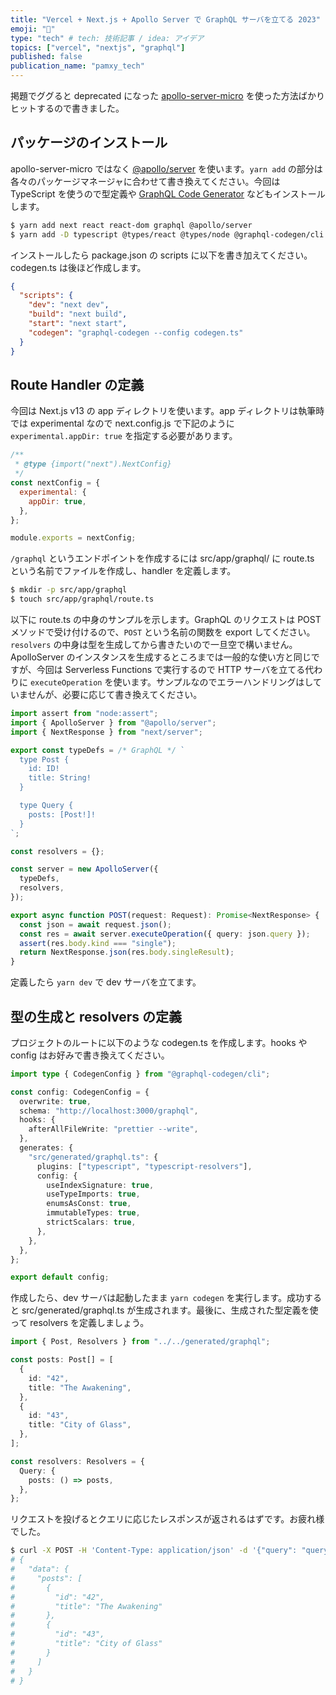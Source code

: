 ```yaml
---
title: "Vercel + Next.js + Apollo Server で GraphQL サーバを立てる 2023"
emoji: "🍎"
type: "tech" # tech: 技術記事 / idea: アイデア
topics: ["vercel", "nextjs", "graphql"]
published: false
publication_name: "pamxy_tech"
---
```


掲題でググると deprecated になった [apollo-server-micro](https://www.npmjs.com/package/apollo-server-micro) を使った方法ばかりヒットするので書きました。

## パッケージのインストール

apollo-server-micro ではなく [@apollo/server](https://github.com/apollographql/apollo-server) を使います。`yarn add` の部分は各々のパッケージマネージャに合わせて書き換えてください。今回は TypeScript を使うので型定義や [GraphQL Code Generator](https://github.com/apollographql/apollo-server) などもインストールします。

```bash
$ yarn add next react react-dom graphql @apollo/server
$ yarn add -D typescript @types/react @types/node @graphql-codegen/cli @graphql-codegen/typescript @graphql-codegen/typescript-resolvers prettier
```

インストールしたら package.json の scripts に以下を書き加えてください。codegen.ts は後ほど作成します。

```json:package.json
{
  "scripts": {
    "dev": "next dev",
    "build": "next build",
    "start": "next start",
    "codegen": "graphql-codegen --config codegen.ts"
  }
}
```

## Route Handler の定義

今回は Next.js v13 の app ディレクトリを使います。app ディレクトリは執筆時では experimental なので next.config.js で下記のように `experimental.appDir: true` を指定する必要があります。

```js:next.config.js
/**
 * @type {import("next").NextConfig}
 */
const nextConfig = {
  experimental: {
    appDir: true,
  },
};

module.exports = nextConfig;
```

`/graphql` というエンドポイントを作成するには src/app/graphql/ に route.ts という名前でファイルを作成し、handler を定義します。

```bash
$ mkdir -p src/app/graphql
$ touch src/app/graphql/route.ts
```

以下に route.ts の中身のサンプルを示します。GraphQL のリクエストは POST メソッドで受け付けるので、`POST` という名前の関数を export してください。 `resolvers` の中身は型を生成してから書きたいので一旦空で構いません。ApolloServer のインスタンスを生成するところまでは一般的な使い方と同じですが、今回は Serverless Functions で実行するので HTTP サーバを立てる代わりに `executeOperation` を使います。サンプルなのでエラーハンドリングはしていませんが、必要に応じて書き換えてください。

```ts:route.ts
import assert from "node:assert";
import { ApolloServer } from "@apollo/server";
import { NextResponse } from "next/server";

export const typeDefs = /* GraphQL */ `
  type Post {
    id: ID!
    title: String!
  }

  type Query {
    posts: [Post!]!
  }
`;

const resolvers = {};

const server = new ApolloServer({
  typeDefs,
  resolvers,
});

export async function POST(request: Request): Promise<NextResponse> {
  const json = await request.json();
  const res = await server.executeOperation({ query: json.query });
  assert(res.body.kind === "single");
  return NextResponse.json(res.body.singleResult);
}
```

定義したら `yarn dev` で dev サーバを立てます。

## 型の生成と resolvers の定義

プロジェクトのルートに以下のような codegen.ts を作成します。hooks や config はお好みで書き換えてください。

```ts:codegen.ts
import type { CodegenConfig } from "@graphql-codegen/cli";

const config: CodegenConfig = {
  overwrite: true,
  schema: "http://localhost:3000/graphql",
  hooks: {
    afterAllFileWrite: "prettier --write",
  },
  generates: {
    "src/generated/graphql.ts": {
      plugins: ["typescript", "typescript-resolvers"],
      config: {
        useIndexSignature: true,
        useTypeImports: true,
        enumsAsConst: true,
        immutableTypes: true,
        strictScalars: true,
      },
    },
  },
};

export default config;
```

作成したら、dev サーバは起動したまま `yarn codegen` を実行します。成功すると src/generated/graphql.ts が生成されます。最後に、生成された型定義を使って resolvers を定義しましょう。

```ts:route.ts
import { Post, Resolvers } from "../../generated/graphql";

const posts: Post[] = [
  {
    id: "42",
    title: "The Awakening",
  },
  {
    id: "43",
    title: "City of Glass",
  },
];

const resolvers: Resolvers = {
  Query: {
    posts: () => posts,
  },
};
```

リクエストを投げるとクエリに応じたレスポンスが返されるはずです。お疲れ様でした。

```bash
$ curl -X POST -H 'Content-Type: application/json' -d '{"query": "query { posts { id title }}"}' http://localhost:3000/graphql | jq
# {
#   "data": {
#     "posts": [
#       {
#         "id": "42",
#         "title": "The Awakening"
#       },
#       {
#         "id": "43",
#         "title": "City of Glass"
#       }
#     ]
#   }
# }
```
